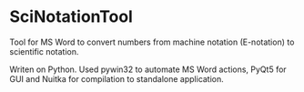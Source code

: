 # SciNotationTool

Tool for MS Word to convert numbers from machine notation (E-notation) to scientific notation.

Writen on Python. Used pywin32 to automate MS Word actions, PyQt5 for GUI and Nuitka for compilation to standalone application.
